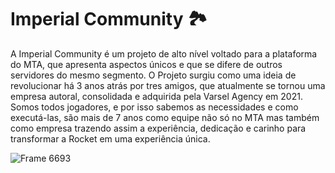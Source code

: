 # Imperial Community 🏞
A Imperial Community é um projeto de alto nível voltado para a plataforma do MTA, que apresenta aspectos únicos e que se difere de outros servidores do mesmo segmento. O Projeto surgiu como uma ideia de revolucionar há 3 anos atrás por tres amigos, que atualmente se tornou uma empresa autoral, consolidada e adquirida pela Varsel Agency em 2021. Somos todos jogadores, e por isso sabemos as necessidades e como executá-las, são mais de 7 anos como equipe não só no MTA mas também como empresa trazendo assim a experiência, dedicação e carinho para transformar a Rocket em uma experiência única.

![Frame 6693]([[https://i.imgur.com/nfHtsUq.png](https://i.imgur.com/nfHtsUq.png)])
